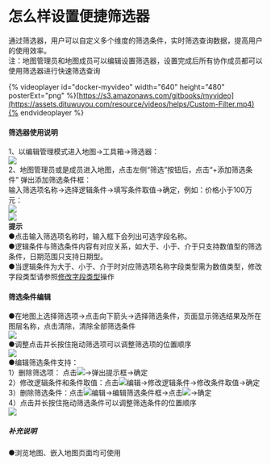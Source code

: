 # 怎么样设置便捷筛选器

通过筛选器，用户可以自定义多个维度的筛选条件，实时筛选查询数据，提高用户的使用效率。  
注：地图管理员和地图成员可以编辑设置筛选器，设置完成后所有协作成员都可以使用筛选器进行快速筛选查询  

{% videoplayer id="docker-myvideo" width="640" height="480" posterExt="png" %}[https://s3.amazonaws.com/gitbooks/myvideo](https://assets.dituwuyou.com/resource/videos/helps/Custom-Filter.mp4){% endvideoplayer %}

#### 筛选器使用说明

1、以编辑管理模式进入地图-&gt;工具箱-&gt;筛选器：  
![](https://pic.dituwuyou.com/map/picture/filter/filter1.png)  
2、地图管理员或是成员进入地图，点击左侧“筛选”按钮后，点击“+添加筛选条件” 弹出添加筛选条件框：  
输入筛选项名称-&gt;选择逻辑条件-&gt;填写条件取值-&gt;确定，例如：价格小于100万元：  
![](https://pic.dituwuyou.com/map/picture/filter/filter2.png)  
![](https://pic.dituwuyou.com/map/picture/filter/filter3.png)  
**提示**  
●点击输入筛选项名称时，输入框下会列出可选字段名称。  
●逻辑条件与筛选条件内容有对应关系，如大于、小于、介于只支持数值型的筛选条件，日期范围只支持日期型。  
●当逻辑条件为大于、小于、介于时对应筛选项名称字段类型需为数值类型，修改字段类型请参照[修改字段类型](/fieldtype.html)操作

#### 筛选条件编辑

●在地图上选择筛选项-&gt;点击向下箭头-&gt;选择筛选条件，页面显示筛选结果及所在图层名称，点击清除，清除全部筛选条件  
![](https://pic.dituwuyou.com/map/picture/filter/filter4.png)  
●调整点击并长按住拖动筛选项可以调整筛选项的位置顺序  
![](https://pic.dituwuyou.com/map/picture/filter/filter5.png)  
●编辑筛选条件支持：  
1）删除筛选项： 点击![](https://pic.dituwuyou.com/map/picture/filter/filter_delete.png)-&gt;弹出提示框-&gt;确定  
2）修改逻辑条件和条件取值：点击![](https://pic.dituwuyou.com/map/picture/filter/filter_editor.png)编辑-&gt;修改逻辑条件-&gt;修改条件取值-&gt;确定  
3）删除筛选条件：点击![](https://pic.dituwuyou.com/map/picture/filter/filter_editor.png)编辑-&gt;编辑筛选条件框-&gt;点击![](https://pic.dituwuyou.com/map/picture/filter/filter_delete.png)-&gt;确定  
4）点击并长按住拖动筛选条件可以调整筛选条件的位置顺序  
![](https://pic.dituwuyou.com/map/picture/filter/filter8.png)

##### 补充说明

●浏览地图、嵌入地图页面均可使用

